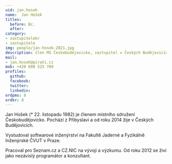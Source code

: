 ```yaml
---
uid: jan.hosek
name:  Jan Hošek
titles:
  before: Bc.
  after:
category:
- zastupitelekr
- zastupitele
img: people/jan-hosek-2021.jpg
description: člen MS Českobudějovicko, zastupitel v Českých Budějovicích a Jihočeském kraji
mail:
- jan.hosek@pirati.cz
mob: +420 608 525 789
profiles:
  github:
  facebook:				
  twitter:
  linkedin:
ordpms: 8 
ordkr: 8
---
```


Jan Hošek (* 22. listopadu 1982) je členem místního sdružení Českobudějovicko. Pochází z Přibyslavi a od roku 2014 žije v Českých Budějovicích.

Vystudoval softwarové inženýrství na Fakultě Jaderné a Fyzikálně Inženýrské ČVUT v Praze.

Pracoval pro Seznam.cz a CZ.NIC na vývoji a výzkumu. Od roku 2012 se živí jako nezávislý programátor a konzultant.
